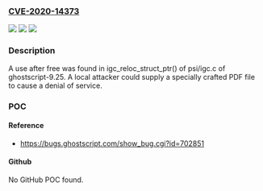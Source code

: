 ### [CVE-2020-14373](https://cve.mitre.org/cgi-bin/cvename.cgi?name=CVE-2020-14373)
![](https://img.shields.io/static/v1?label=Product&message=ghostscript&color=blue)
![](https://img.shields.io/static/v1?label=Version&message=n%2Fa&color=blue)
![](https://img.shields.io/static/v1?label=Vulnerability&message=Use%20After%20Free%20CWE-416&color=brighgreen)

### Description

A use after free was found in igc_reloc_struct_ptr() of psi/igc.c of ghostscript-9.25. A local attacker could supply a specially crafted PDF file to cause a denial of service.

### POC

#### Reference
- https://bugs.ghostscript.com/show_bug.cgi?id=702851

#### Github
No GitHub POC found.

